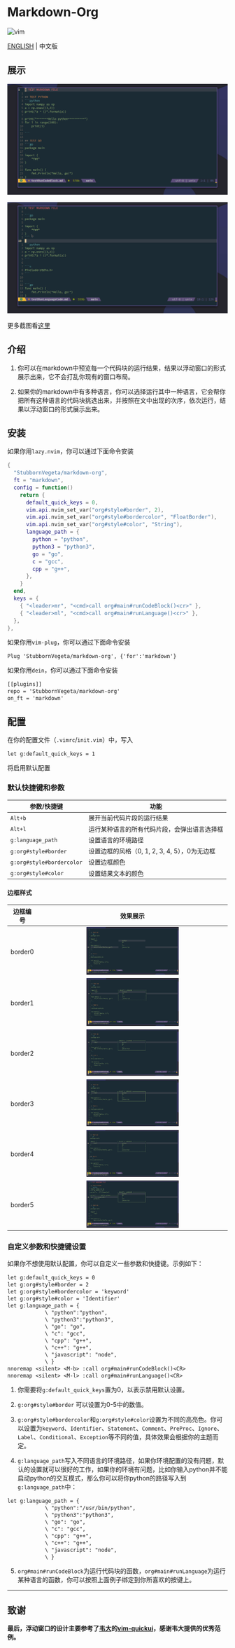 # Markdown-Org

![vim](https://img.shields.io/badge/vim-neovim-red)

[ENGLISH](./README.md)  |  中文版

## 展示

![codeblock](./screenshot/markdown-org-codeblock.gif)

![language](./screenshot/markdown-org-language.gif)

更多截图看[这里](./screenshot)

## 介绍

1. 你可以在markdown中预览每一个代码块的运行结果，结果以浮动窗口的形式展示出来，它不会打乱你现有的窗口布局。

2. 如果你的markdown中有多种语言，你可以选择运行其中一种语言，它会帮你把所有这种语言的代码块挑选出来，并按照在文中出现的次序，依次运行，结果以浮动窗口的形式展示出来。

## 安装

如果你用`lazy.nvim`，你可以通过下面命令安装
```lua
{
  "StubbornVegeta/markdown-org",
  ft = "markdown",
  config = function()
    return {
      default_quick_keys = 0,
      vim.api.nvim_set_var("org#style#border", 2),
      vim.api.nvim_set_var("org#style#bordercolor", "FloatBorder"),
      vim.api.nvim_set_var("org#style#color", "String"),
      language_path = {
        python = "python",
        python3 = "python3",
        go = "go",
        c = "gcc",
        cpp = "g++",
      },
    }
  end,
  keys = {
    { "<leader>mr", "<cmd>call org#main#runCodeBlock()<cr>" },
    { "<leader>ml", "<cmd>call org#main#runLanguage()<cr>" },
  },
},
```

如果你用`vim-plug`，你可以通过下面命令安装
```vim
Plug 'StubbornVegeta/markdown-org', {'for':'markdown'}
```
如果你用`dein`，你可以通过下面命令安装
```vim
[[plugins]]
repo = 'StubbornVegeta/markdown-org'
on_ft = 'markdown'
```

## 配置

在你的配置文件（`.vimrc`/`init.vim`）中，写入
```vim
let g:default_quick_keys = 1
```
将启用默认配置

### 默认快捷键和参数

| 参数/快捷键               | 功能                                         |
|---------------------------|----------------------------------------------|
| `Alt+b`                   | 展开当前代码片段的运行结果                   |
| `Alt+l`                   | 运行某种语言的所有代码片段，会弹出语言选择框 |
| `g:language_path`         | 设置语言的环境路径                           |
| `g:org#style#border`      | 设置边框的风格（0, 1, 2, 3, 4, 5），0为无边框     |
| `g:org#style#bordercolor` | 设置边框颜色                                 |
| `g:org#style#color`       | 设置结果文本的颜色                           |

#### 边框样式
| 边框编号 |                                   效果展示                                   |
|:--------:|:----------------------------------------------------------------------------:|
|  border0 | <img src="./screenshot/border0.png" alt="border0" height="50%" width="50%" /> |
|  border1 | <img src="./screenshot/border1.png" alt="border1" height="50%" width="50%" /> |
|  border2 | <img src="./screenshot/border2.png" alt="border2" height="50%" width="50%" /> |
|  border3 | <img src="./screenshot/border3.png" alt="border3" height="50%" width="50%" /> |
|  border4 | <img src="./screenshot/border4.png" alt="border4" height="50%" width="50%" /> |
|  border5 | <img src="./screenshot/border5.png" alt="border5" height="50%" width="50%" /> |

### 自定义参数和快捷键设置
如果你不想使用默认配置，你可以自定义一些参数和快捷键。示例如下：

```vim
let g:default_quick_keys = 0
let g:org#style#border = 2
let g:org#style#bordercolor = 'keyword'
let g:org#style#color = 'Identifier'
let g:language_path = {
            \ "python":"python",
            \ "python3":"python3",
            \ "go": "go",
            \ "c": "gcc",
            \ "cpp": "g++",
            \ "c++": "g++",
            \ "javascript": "node",
            \ }
nnoremap <silent> <M-b> :call org#main#runCodeBlock()<CR>
nnoremap <silent> <M-l> :call org#main#runLanguage()<CR>
```
1. 你需要将`g:default_quick_keys`置为0，以表示禁用默认设置。

2. `g:org#style#border` 可以设置为0-5中的数值。

3. `g:org#style#bordercolor`和`g:org#style#color`设置为不同的高亮色。你可以设置为`keyword`、`Identifier`、`Statement`、`Comment`、`PreProc`、`Ignore`、`Label`、`Conditional`、`Exception`等不同的值，具体效果会根据你的主题而定。

4. `g:language_path`写入不同语言的环境路径，如果你环境配置的没有问题，默认的设置就可以很好的工作，如果你的环境有问题，比如你输入python并不能启动python的交互模式，那么你可以将你python的路径写入到`g:language_path`中：
```vim
let g:language_path = {
            \ "python":"/usr/bin/python",
            \ "python3":"python3",
            \ "go": "go",
            \ "c": "gcc",
            \ "cpp": "g++",
            \ "c++": "g++",
            \ "javascript": "node",
            \ }

```
5. `org#main#runCodeBlock`为运行代码块的函数，`org#main#runLanguage`为运行某种语言的函数，你可以按照上面例子绑定到你所喜欢的按键上。

---
## 致谢

**最后，浮动窗口的设计主要参考了[韦大](https://github.com/skywind3000)的[vim-quickui](https://github.com/skywind3000/vim-quickui)，感谢韦大提供的优秀范例。**
